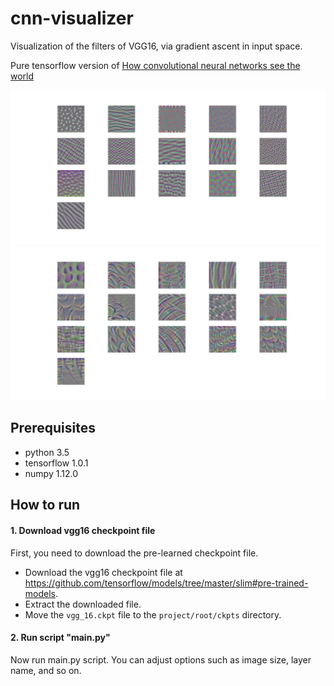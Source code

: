 # cnn-visualizer

Visualization of the filters of VGG16, via gradient ascent in input space.

Pure tensorflow version of [How convolutional neural networks see the world](https://blog.keras.io/how-convolutional-neural-networks-see-the-world.html)

<img src="images/conv3_1.png">


<img src="images/conv4_1.png">


## Prerequisites

* python 3.5
* tensorflow 1.0.1
* numpy 1.12.0


## How to run

#### 1. Download vgg16 checkpoint file

First, you need to download the pre-learned checkpoint file.

* Download the vgg16 checkpoint file at https://github.com/tensorflow/models/tree/master/slim#pre-trained-models.
* Extract the downloaded file.
* Move the ```vgg_16.ckpt``` file to the ```project/root/ckpts``` directory.


#### 2. Run script "main.py"

Now run main.py script. You can adjust options such as image size, layer name, and so on.




